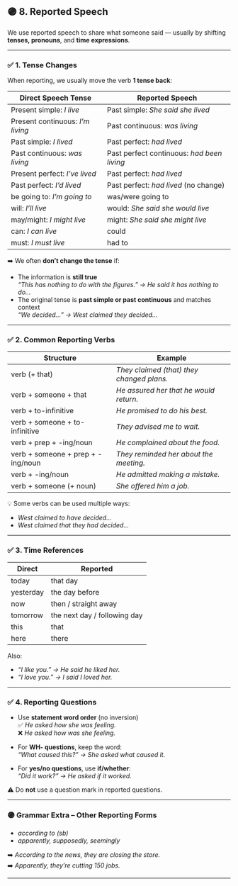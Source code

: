 ## 🟣 8. Reported Speech

We use reported speech to share what someone said — usually by shifting **tenses, pronouns**, and **time expressions**.

---

### ✅ 1. Tense Changes

When reporting, we usually move the verb **1 tense back**:

| Direct Speech Tense          | Reported Speech                     |
|------------------------------|-------------------------------------|
| Present simple: _I live_     | Past simple: _She said she lived_   |
| Present continuous: _I’m living_ | Past continuous: _was living_     |
| Past simple: _I lived_       | Past perfect: _had lived_           |
| Past continuous: _was living_| Past perfect continuous: _had been living_ |
| Present perfect: _I’ve lived_| Past perfect: _had lived_           |
| Past perfect: _I’d lived_    | Past perfect: _had lived_ (no change) |
| be going to: _I’m going to_  | was/were going to                   |
| will: _I’ll live_            | would: _She said she would live_    |
| may/might: _I might live_    | might: _She said she might live_    |
| can: _I can live_            | could                               |
| must: _I must live_          | had to                              |

➡️ We often **don’t change the tense** if:
- The information is **still true**  
  _“This has nothing to do with the figures.” → He said it has nothing to do..._
- The original tense is **past simple or past continuous** and matches context  
  _“We decided...” → West claimed they decided..._

---

### ✅ 2. Common Reporting Verbs

| Structure                               | Example                                   |
|----------------------------------------|-------------------------------------------|
| verb (+ that)                          | _They claimed (that) they changed plans._ |
| verb + someone + that                  | _He assured her that he would return._    |
| verb + to-infinitive                   | _He promised to do his best._             |
| verb + someone + to-infinitive         | _They advised me to wait._                |
| verb + prep + -ing/noun                | _He complained about the food._           |
| verb + someone + prep + -ing/noun      | _They reminded her about the meeting._    |
| verb + -ing/noun                       | _He admitted making a mistake._           |
| verb + someone (+ noun)                | _She offered him a job._                  |

💡 Some verbs can be used multiple ways:
- _West claimed to have decided..._  
- _West claimed that they had decided..._

---

### ✅ 3. Time References

| Direct | Reported       |
|--------|----------------|
| today  | that day       |
| yesterday | the day before |
| now    | then / straight away |
| tomorrow | the next day / following day |
| this   | that           |
| here   | there          |

Also:  
- _“I like you.” → He said he liked her._  
- _“I love you.” → I said I loved her._

---

### ✅ 4. Reporting Questions

- Use **statement word order** (no inversion)  
  ✅ _He asked how she was feeling._  
  ❌ _He asked how was she feeling._

- For **WH- questions**, keep the word:  
  _“What caused this?” → She asked what caused it._

- For **yes/no questions**, use **if/whether**:  
  _“Did it work?” → He asked if it worked._

⚠️ Do **not** use a question mark in reported questions.

---

### 🟣 Grammar Extra – Other Reporting Forms

- _according to (sb)_  
- _apparently, supposedly, seemingly_  

➡️ _According to the news, they are closing the store._  
➡️ _Apparently, they’re cutting 150 jobs._

---
